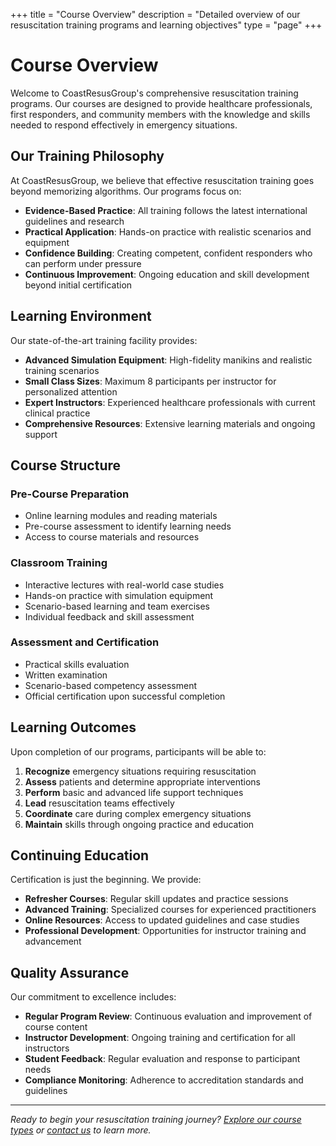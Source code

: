 +++
title = "Course Overview"
description = "Detailed overview of our resuscitation training programs and learning objectives"
type = "page"
+++

# Course Overview

Welcome to CoastResusGroup's comprehensive resuscitation training programs. Our courses are designed to provide healthcare professionals, first responders, and community members with the knowledge and skills needed to respond effectively in emergency situations.

## Our Training Philosophy

At CoastResusGroup, we believe that effective resuscitation training goes beyond memorizing algorithms. Our programs focus on:

- **Evidence-Based Practice**: All training follows the latest international guidelines and research
- **Practical Application**: Hands-on practice with realistic scenarios and equipment
- **Confidence Building**: Creating competent, confident responders who can perform under pressure
- **Continuous Improvement**: Ongoing education and skill development beyond initial certification

## Learning Environment

Our state-of-the-art training facility provides:

- **Advanced Simulation Equipment**: High-fidelity manikins and realistic training scenarios
- **Small Class Sizes**: Maximum 8 participants per instructor for personalized attention
- **Expert Instructors**: Experienced healthcare professionals with current clinical practice
- **Comprehensive Resources**: Extensive learning materials and ongoing support

## Course Structure

### Pre-Course Preparation
- Online learning modules and reading materials
- Pre-course assessment to identify learning needs
- Access to course materials and resources

### Classroom Training
- Interactive lectures with real-world case studies
- Hands-on practice with simulation equipment
- Scenario-based learning and team exercises
- Individual feedback and skill assessment

### Assessment and Certification
- Practical skills evaluation
- Written examination
- Scenario-based competency assessment
- Official certification upon successful completion

## Learning Outcomes

Upon completion of our programs, participants will be able to:

1. **Recognize** emergency situations requiring resuscitation
2. **Assess** patients and determine appropriate interventions
3. **Perform** basic and advanced life support techniques
4. **Lead** resuscitation teams effectively
5. **Coordinate** care during complex emergency situations
6. **Maintain** skills through ongoing practice and education

## Continuing Education

Certification is just the beginning. We provide:

- **Refresher Courses**: Regular skill updates and practice sessions
- **Advanced Training**: Specialized courses for experienced practitioners
- **Online Resources**: Access to updated guidelines and case studies
- **Professional Development**: Opportunities for instructor training and advancement

## Quality Assurance

Our commitment to excellence includes:

- **Regular Program Review**: Continuous evaluation and improvement of course content
- **Instructor Development**: Ongoing training and certification for all instructors
- **Student Feedback**: Regular evaluation and response to participant needs
- **Compliance Monitoring**: Adherence to accreditation standards and guidelines

---

*Ready to begin your resuscitation training journey? [Explore our course types](/courses/) or [contact us](/contact/) to learn more.*
